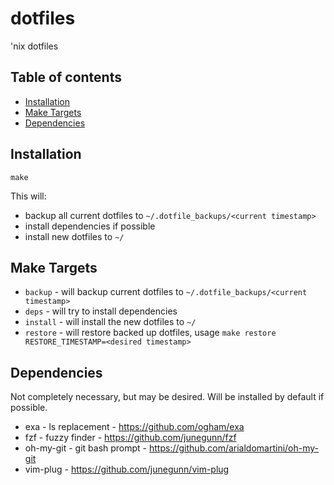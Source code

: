 dotfiles
========

'nix dotfiles

Table of contents
-----------------

- [Installation](#installation)
- [Make Targets](#targets)
- [Dependencies](#dependencies)

<a name="installation"></a>
Installation
------------

```make```

This will:
- backup all current dotfiles to `~/.dotfile_backups/<current timestamp>`
- install dependencies if possible
- install new dotfiles to `~/`

<a name="targets"></a>
Make Targets
------------

- `backup` - will backup current dotfiles to `~/.dotfile_backups/<current timestamp>`
- `deps` - will try to install dependencies
- `install` - will install the new dotfiles to `~/`
- `restore` - will restore backed up dotfiles, usage `make restore RESTORE_TIMESTAMP=<desired timestamp>`

<a name="dependencies"></a>
Dependencies
------------

Not completely necessary, but may be desired.  Will be installed by default if possible.

- exa - ls replacement - https://github.com/ogham/exa
- fzf - fuzzy finder - https://github.com/junegunn/fzf
- oh-my-git - git bash prompt - https://github.com/arialdomartini/oh-my-git
- vim-plug - https://github.com/junegunn/vim-plug
